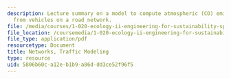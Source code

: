 ```yaml
---
description: Lecture summary on a model to compute atmospheric (CO) emissions rates
  from vehicles on a road network.
file: /media/courses/1-020-ecology-ii-engineering-for-sustainability-spring-2008/5806b60ca12eb1b9a86ddd3ce52f96f5_lec6_7.pdf
file_location: /coursemedia/1-020-ecology-ii-engineering-for-sustainability-spring-2008/5806b60ca12eb1b9a86ddd3ce52f96f5_lec6_7.pdf
file_type: application/pdf
resourcetype: Document
title: Networks, Traffic Modeling
type: resource
uid: 5806b60c-a12e-b1b9-a86d-dd3ce52f96f5
---
```

